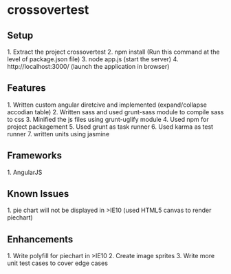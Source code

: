 # crossovertest

<h2>Setup</h2>
1. Extract the project crossovertest
2. npm install (Run this command at the level of package.json file)
3. node app.js (start the server)
4. http://localhost:3000/ (launch the application in browser)

<h2>Features</h2>
1. Written custom angular diretcive and implemented (expand/collapse accodian table)
2. Written sass and used grunt-sass module to compile sass to css
3. Minified the js files using grunt-uglify module
4. Used npm for project packagement
5. Used grunt as task runner
6. Used karma as test runner
7. written units using jasmine

<h2>Frameworks</h2>
1. AngularJS

<h2>Known Issues</h2>
1. pie chart will not be displayed in >IE10 (used HTML5 canvas to render piechart)

<h2>Enhancements</h2>
1. Write polyfill for piechart in >IE10
2. Create image sprites
3. Write more unit test cases to cover edge cases

